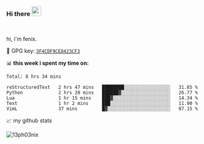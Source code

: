 ### Hi there <img src="https://media.giphy.com/media/hvRJCLFzcasrR4ia7z/giphy.gif" width="25px">

<br />

hi, i'm fenix.

:key: GPG key: [`3F4CDF9CE8423CF3`](https://github.com/13ph03nix.gpg)


📊 **this week i spent my time on:**
<!--START_SECTION:waka-->
```text
Total: 8 hrs 34 mins

reStructuredText   2 hrs 47 mins   ████████░░░░░░░░░░░░░░░░░   31.85 % 
Python             2 hrs 20 mins   ██████▓░░░░░░░░░░░░░░░░░░   26.77 % 
Lua                1 hr 15 mins    ███▓░░░░░░░░░░░░░░░░░░░░░   14.34 % 
Text               1 hr 2 mins     ███░░░░░░░░░░░░░░░░░░░░░░   11.90 % 
VimL               37 mins         █▓░░░░░░░░░░░░░░░░░░░░░░░   07.15 % 
```
<!--END_SECTION:waka-->


📈 my github stats

<a>
<img align="center" src="https://github-readme-stats.vercel.app/api?username=13ph03nix&show_icons=true&hide=stars&include_all_commits=true&theme=blueberry" alt="13ph03nix" />
</a>
